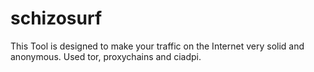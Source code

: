 # schizosurf
This Tool is designed to make your traffic on the Internet very solid and anonymous. Used tor, proxychains and ciadpi.
